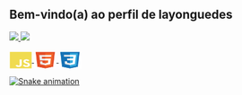 ## Bem-vindo(a) ao perfil de layonguedes 

 <div>
   <a href="https://github.com/layonguedes">
   <img height="180em" src="https://github-readme-stats.vercel.app/api?username=layonguedes&show_icons=true&theme=tokyonight&include_all_commits=true&count_private=true"/>
   <img height="180em" src="https://github-readme-stats.vercel.app/api/top-langs/?username=layonguedes&layout=compact&langs_count=6&theme=tokyonight"/>

</div>
<div style="display: inline_block"><br>
  <img align="center" alt="Js" height="30" width="40" src="https://raw.githubusercontent.com/devicons/devicon/master/icons/javascript/javascript-plain.svg">
  <img align="center" alt="HTML" height="30" width="40" src="https://raw.githubusercontent.com/devicons/devicon/master/icons/html5/html5-original.svg">
  <img align="center" alt="CSS" height="30" width="40" src="https://raw.githubusercontent.com/devicons/devicon/master/icons/css3/css3-original.svg">
</div>

<div> 

  ![Snake animation](https://github.com/layonguedes/devemdobro/blob/output/github-contribution-grid-snake.svg)

</div>
